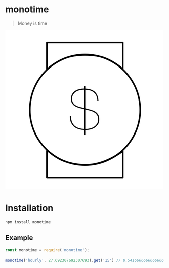 # monotime

> Money is time

![logo](./docs/Monotime.png)

# Installation

```
npm install monotime
```

## Example

```javascript
const monotime = require('monotime');

monotime('hourly', 27.692307692307693).get('15') // 0.5416666666666666
```

